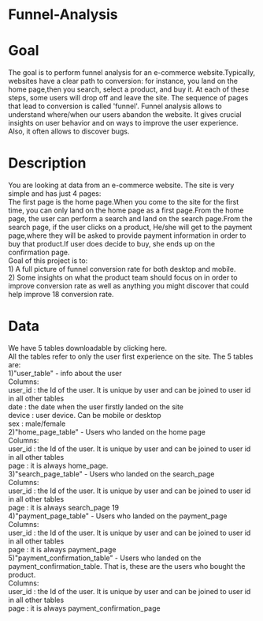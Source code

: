 # Funnel-Analysis

# Goal
The goal is to perform funnel analysis for an e-commerce website.Typically, websites have a clear path to conversion: for instance, you land on the home page,then you search, select a product, and buy it. At each of these steps, some users will drop off and leave the site. The sequence of pages that lead to conversion is called 'funnel'. Funnel analysis allows to understand where/when our users abandon the website. It gives crucial insights on user behavior and on ways to improve the user experience. Also, it often allows to discover bugs.

# Description
You are looking at data from an e-commerce website. The site is very simple and has just 4 pages: <br /> The first page is the home page.When you come to the site for the first time, you can only land on the home page as a first page.From the home page, the user can perform a search and land on the search page.From the search page, if the user clicks on a product, He/she will get to the payment page,where they will be asked to provide payment information in order to buy that product.If user does decide to buy, she ends up on the confirmation page.<br /> Goal of this project is to:<br /> 1) A full picture of funnel conversion rate for both desktop and mobile.<br />2) Some insights on what the product team should focus on in order to improve conversion rate as well as anything you might discover that could help improve 18 conversion rate. 

# Data
We have 5 tables downloadable by clicking here.<br />
All the tables refer to only the user first experience on the site. The 5 tables are:<br />
 1)"user_table" - info about the user<br />
Columns:<br />
user_id : the Id of the user. It is unique by user and can be joined to user id in all other
tables<br />
date : the date when the user firstly landed on the site<br />
device : user device. Can be mobile or desktop<br />
sex : male/female<br />
 2)"home_page_table" - Users who landed on the home page<br />
Columns:<br />
user_id : the Id of the user. It is unique by user and can be joined to user id in all other
tables<br />
page : it is always home_page.<br />
 3)"search_page_table" - Users who landed on the search_page<br />
Columns:<br />
user_id : the Id of the user. It is unique by user and can be joined to user id in all other
tables<br />
page : it is always search_page
19<br />
 4)"payment_page_table" - Users who landed on the payment_page<br />
Columns:<br />
user_id : the Id of the user. It is unique by user and can be joined to user id in all other
tables<br />
page : it is always payment_page<br />
5)"payment_confirmation_table" - Users who landed on the
payment_confirmation_table. That is, these are the users who bought the product.<br />
Columns:<br />
user_id : the Id of the user. It is unique by user and can be joined to user id in all other
tables<br />
page : it is always payment_confirmation_page<br />
